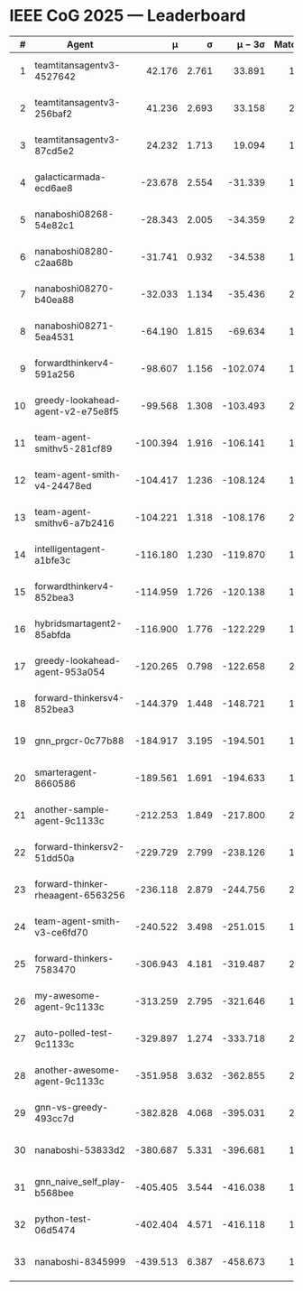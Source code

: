 # IEEE CoG 2025 — Leaderboard

| # | Agent | μ | σ | μ − 3σ | Matches | Updated |
|---:|---|---:|---:|---:|---:|---|
| 1 | teamtitansagentv3-4527642 | 42.176 | 2.761 | 33.891 | 1700 | 2025-09-01 09:51 |
| 2 | teamtitansagentv3-256baf2 | 41.236 | 2.693 | 33.158 | 2078 | 2025-09-01 09:51 |
| 3 | teamtitansagentv3-87cd5e2 | 24.232 | 1.713 | 19.094 | 1898 | 2025-09-01 09:51 |
| 4 | galacticarmada-ecd6ae8 | -23.678 | 2.554 | -31.339 | 1780 | 2025-09-01 09:51 |
| 5 | nanaboshi08268-54e82c1 | -28.343 | 2.005 | -34.359 | 2180 | 2025-09-01 09:51 |
| 6 | nanaboshi08280-c2aa68b | -31.741 | 0.932 | -34.538 | 1960 | 2025-09-01 09:51 |
| 7 | nanaboshi08270-b40ea88 | -32.033 | 1.134 | -35.436 | 2000 | 2025-09-01 09:51 |
| 8 | nanaboshi08271-5ea4531 | -64.190 | 1.815 | -69.634 | 1840 | 2025-09-01 09:51 |
| 9 | forwardthinkerv4-591a256 | -98.607 | 1.156 | -102.074 | 1510 | 2025-09-01 09:51 |
| 10 | greedy-lookahead-agent-v2-e75e8f5 | -99.568 | 1.308 | -103.493 | 2190 | 2025-09-01 09:51 |
| 11 | team-agent-smithv5-281cf89 | -100.394 | 1.916 | -106.141 | 1860 | 2025-09-01 09:51 |
| 12 | team-agent-smith-v4-24478ed | -104.417 | 1.236 | -108.124 | 1740 | 2025-09-01 09:51 |
| 13 | team-agent-smithv6-a7b2416 | -104.221 | 1.318 | -108.176 | 2040 | 2025-09-01 09:51 |
| 14 | intelligentagent-a1bfe3c | -116.180 | 1.230 | -119.870 | 1674 | 2025-09-01 09:51 |
| 15 | forwardthinkerv4-852bea3 | -114.959 | 1.726 | -120.138 | 1695 | 2025-09-01 09:51 |
| 16 | hybridsmartagent2-85abfda | -116.900 | 1.776 | -122.229 | 1532 | 2025-09-01 09:51 |
| 17 | greedy-lookahead-agent-953a054 | -120.265 | 0.798 | -122.658 | 2170 | 2025-09-01 09:51 |
| 18 | forward-thinkersv4-852bea3 | -144.379 | 1.448 | -148.721 | 1386 | 2025-09-01 09:51 |
| 19 | gnn_prgcr-0c77b88 | -184.917 | 3.195 | -194.501 | 1620 | 2025-09-01 09:51 |
| 20 | smarteragent-8660586 | -189.561 | 1.691 | -194.633 | 1609 | 2025-09-01 09:51 |
| 21 | another-sample-agent-9c1133c | -212.253 | 1.849 | -217.800 | 2040 | 2025-09-01 09:51 |
| 22 | forward-thinkersv2-51dd50a | -229.729 | 2.799 | -238.126 | 1760 | 2025-09-01 09:51 |
| 23 | forward-thinker-rheaagent-6563256 | -236.118 | 2.879 | -244.756 | 2080 | 2025-09-01 09:51 |
| 24 | team-agent-smith-v3-ce6fd70 | -240.522 | 3.498 | -251.015 | 1600 | 2025-09-01 09:51 |
| 25 | forward-thinkers-7583470 | -306.943 | 4.181 | -319.487 | 2060 | 2025-09-01 09:51 |
| 26 | my-awesome-agent-9c1133c | -313.259 | 2.795 | -321.646 | 1980 | 2025-09-01 09:51 |
| 27 | auto-polled-test-9c1133c | -329.897 | 1.274 | -333.718 | 2200 | 2025-09-01 09:51 |
| 28 | another-awesome-agent-9c1133c | -351.958 | 3.632 | -362.855 | 2040 | 2025-09-01 09:51 |
| 29 | gnn-vs-greedy-493cc7d | -382.828 | 4.068 | -395.031 | 2020 | 2025-09-01 09:51 |
| 30 | nanaboshi-53833d2 | -380.687 | 5.331 | -396.681 | 1820 | 2025-09-01 09:51 |
| 31 | gnn_naive_self_play-b568bee | -405.405 | 3.544 | -416.038 | 1120 | 2025-09-01 09:51 |
| 32 | python-test-06d5474 | -402.404 | 4.571 | -416.118 | 1580 | 2025-09-01 09:51 |
| 33 | nanaboshi-8345999 | -439.513 | 6.387 | -458.673 | 1680 | 2025-09-01 09:51 |
